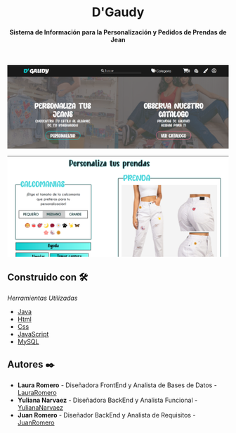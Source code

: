 <h1 align="center"> D'Gaudy </h1>
<h4 align="center">Sistema de Información para la Personalización y Pedidos de Prendas de Jean </h4>

<br>
<p align="center"><img src="web/IMAGES/Principal.png"/></p> 
<p align="center"><img src="web/IMAGES/Personalizar.png"/></p> 


## Construido con 🛠️

_Herramientas Utilizadas_

* [Java](https://www.oracle.com/co/java/)
* [Html](https://developer.mozilla.org/es/docs/Web/HTML)
* [Css](https://developer.mozilla.org/es/docs/Web/CSS)
* [JavaScript](https://developer.mozilla.org/es/docs/Web/JavaScript)
* [MySQL](https://www.mysql.com/)



## Autores ✒️

* **Laura Romero** - Diseñadora FrontEnd y Analista de Bases de Datos - [LauraRomero](https://github.com/LauraRomero2704)
* **Yuliana Narvaez** - Diseñadora BackEnd y Analista Funcional - [YulianaNarvaez](https://github.com/yuliana97)
* **Juan Romero** - Diseñador BackEnd y Analista de Requisitos - [JuanRomero](https://github.com/JuanRomero08)
